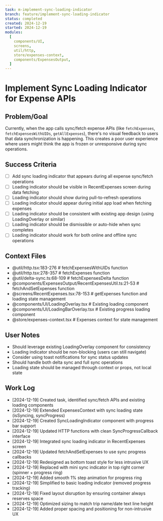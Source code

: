 ```yaml
---
task: m-implement-sync-loading-indicator
branch: feature/implement-sync-loading-indicator
status: completed
created: 2024-12-19
started: 2024-12-19
modules:
  [
    components/UI,
    screens,
    util/http,
    store/expenses-context,
    components/ExpensesOutput,
  ]
---
```


# Implement Sync Loading Indicator for Expense APIs

## Problem/Goal

Currently, when the app calls sync/fetch expense APIs (like `fetchExpenses`, `fetchExpensesWithUIDs`, `getAllExpenses`), there's no visual feedback to users that data synchronization is happening. This creates a poor user experience where users might think the app is frozen or unresponsive during sync operations.

## Success Criteria

- [ ] Add sync loading indicator that appears during all expense sync/fetch operations
- [ ] Loading indicator should be visible in RecentExpenses screen during data fetching
- [ ] Loading indicator should show during pull-to-refresh operations
- [ ] Loading indicator should appear during initial app load when fetching expenses
- [ ] Loading indicator should be consistent with existing app design (using LoadingOverlay or similar)
- [ ] Loading indicator should be dismissible or auto-hide when sync completes
- [ ] Loading indicator should work for both online and offline sync operations

## Context Files

<!-- Added by context-gathering agent or manually -->

- @util/http.tsx:183-276 # fetchExpensesWithUIDs function
- @util/http.tsx:278-357 # fetchExpenses function
- @util/delta-sync.ts:68-109 # fetchExpensesDelta function
- @components/ExpensesOutput/RecentExpensesUtil.ts:21-53 # fetchAndSetExpenses function
- @screens/RecentExpenses.tsx:78-153 # getExpenses function and loading state management
- @components/UI/LoadingOverlay.tsx # Existing loading component
- @components/UI/LoadingBarOverlay.tsx # Existing progress loading component
- @store/expenses-context.tsx # Expenses context for state management

## User Notes

<!-- Any specific notes or requirements from the developer -->

- Should leverage existing LoadingOverlay component for consistency
- Loading indicator should be non-blocking (users can still navigate)
- Consider using toast notifications for sync status updates
- Should handle both delta sync and full sync operations
- Loading state should be managed through context or props, not local state

## Work Log

<!-- Updated as work progresses -->

- [2024-12-19] Created task, identified sync/fetch APIs and existing loading components
- [2024-12-19] Extended ExpensesContext with sync loading state (isSyncing, syncProgress)
- [2024-12-19] Created SyncLoadingIndicator component with progress bar support
- [2024-12-19] Updated HTTP functions with clean SyncProgressCallback interface
- [2024-12-19] Integrated sync loading indicator in RecentExpenses screen
- [2024-12-19] Updated fetchAndSetExpenses to use sync progress callbacks
- [2024-12-19] Redesigned as bottom toast style for less intrusive UX
- [2024-12-19] Replaced with mini sync indicator in top right corner (spinner + progress ring)
- [2024-12-19] Added smooth 1% step animation for progress ring
- [2024-12-19] Simplified to basic loading indicator (removed progress tracking)
- [2024-12-19] Fixed layout disruption by ensuring container always reserves space
- [2024-12-19] Optimized sizing to match trip name/date text line height
- [2024-12-19] Added proper spacing and positioning for non-intrusive UX

